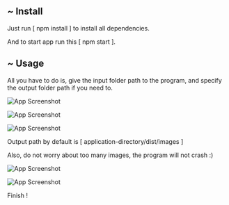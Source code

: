 
## ~ Install

Just run [ npm install ] to install all dependencies.

And to start app run this [ npm start ].

## ~ Usage

All you have to do is, give the input folder path to the program, and specify the output folder path if you need to.

![App Screenshot](../media/p1.png?raw=true)

![App Screenshot](../media/p2.png?raw=true)

![App Screenshot](../media/p3.png?raw=true)

Output path by default is [ application-directory/dist/images ]

Also, do not worry about too many images, the program will not crash :)

![App Screenshot](../media/p4.png?raw=true)

![App Screenshot](../media/p5.png?raw=true)

Finish !
